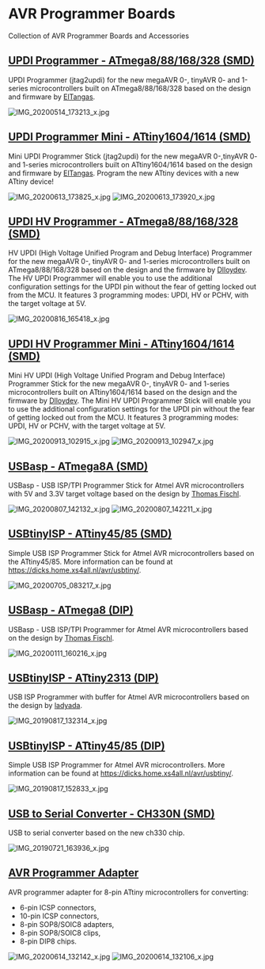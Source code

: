 # AVR Programmer Boards
Collection of AVR Programmer Boards and Accessories

## [UPDI Programmer - ATmega8/88/168/328 (SMD)](https://github.com/wagiminator/AVR-Programmer/tree/master/UPDI_Programmer)
UPDI Programmer (jtag2updi) for the new megaAVR 0-, tinyAVR 0- and 1-series microcontrollers built on ATmega8/88/168/328 based on the design and firmware by [ElTangas](https://github.com/ElTangas/jtag2updi).

![IMG_20200514_173213_x.jpg](https://image.easyeda.com/pullimage/IGZjPZZ4m6kjn5Qch3MXRU1gqsGLIccMPUOz08z0.jpeg)

## [UPDI Programmer Mini - ATtiny1604/1614 (SMD)](https://github.com/wagiminator/AVR-Programmer/tree/master/UPDI_Programmer_Mini)
Mini UPDI Programmer Stick (jtag2updi) for the new megaAVR 0-,tinyAVR 0- and 1-series microcontrollers built on ATtiny1604/1614 based on the design and firmware by [ElTangas](https://github.com/ElTangas/jtag2updi). Program the new ATtiny devices with a new ATtiny device!

![IMG_20200613_173825_x.jpg](https://image.easyeda.com/pullimage/icfYq77BBZRDNswbE3f3vRKpzrFgV8p63hpvzKs4.jpeg)
![IMG_20200613_173920_x.jpg](https://image.easyeda.com/pullimage/qU5N95pMje5yX9TScD6FCIrOMVn27a4kgl2rreWa.jpeg)

## [UPDI HV Programmer - ATmega8/88/168/328 (SMD)](https://github.com/wagiminator/AVR-Programmer/tree/master/UPDI_HV_Programmer)
HV UPDI (High Voltage Unified Program and Debug Interface) Programmer for the new megaAVR 0-, tinyAVR 0- and 1-series microcontrollers built on ATmega8/88/168/328 based on the design and the firmware by [Dlloydev](https://github.com/Dlloydev/jtag2updi). The HV UPDI Programmer will enable you to use the additional configuration settings for the UPDI pin without the fear of getting locked out from the MCU. It features 3 programming modes: UPDI, HV or PCHV, with the target voltage at 5V.

![IMG_20200816_165418_x.jpg](https://image.easyeda.com/pullimage/WSaYBqbKyEx85czv25Vj6bLIZKI5R4EZFXKvWk67.jpeg)

## [UPDI HV Programmer Mini - ATtiny1604/1614 (SMD)](https://github.com/wagiminator/AVR-Programmer/tree/master/UPDI_HV_Programmer_Mini)
Mini HV UPDI (High Voltage Unified Program and Debug Interface) Programmer Stick for the new megaAVR 0-, tinyAVR 0- and 1-series microcontrollers built on ATtiny1604/1614 based on the design and the firmware by [Dlloydev](https://github.com/Dlloydev/jtag2updi). The Mini HV UPDI Programmer Stick will enable you to use the additional configuration settings for the UPDI pin without the fear of getting locked out from the MCU. It features 3 programming modes: UPDI, HV or PCHV, with the target voltage at 5V.

![IMG_20200913_102915_x.jpg](https://image.easyeda.com/pullimage/WHLYr95X94WEz8xDnWDjL9huWchuZqdKR6tdkJLe.jpeg)
![IMG_20200913_102947_x.jpg](https://image.easyeda.com/pullimage/Y3l77uJMz41Lhfrs3PIsd4ozecEohC2g1A3MwJd7.jpeg)

## [USBasp - ATmega8A (SMD)](https://github.com/wagiminator/AVR-Programmer/tree/master/USBasp_SMD)
USBasp - USB ISP/TPI Programmer Stick for Atmel AVR microcontrollers with 5V and 3.3V target voltage based on the design by [Thomas Fischl](https://www.fischl.de/usbasp/).

![IMG_20200807_142132_x.jpg](https://image.easyeda.com/pullimage/d0ASArBzXZ8V1ynPEoLOtxn6s97VlMvqZNAw8k3H.jpeg)
![IMG_20200807_142211_x.jpg](https://image.easyeda.com/pullimage/ZjNAFKYcdE5Z6Ej2qIZHsuxyc8uMiJBT51fkMTWi.jpeg)

## [USBtinyISP - ATtiny45/85 (SMD)](https://github.com/wagiminator/AVR-Programmer/tree/master/USBtinyISP_ATtiny45_SMD)
Simple USB ISP Programmer Stick for Atmel AVR microcontrollers based on the ATtiny45/85. More information can be found at https://dicks.home.xs4all.nl/avr/usbtiny/.

![IMG_20200705_083217_x.jpg](https://image.easyeda.com/pullimage/qCx6PWBVTSVGHAjXukQMZttNO4id0el6g8eESECR.jpeg)

## [USBasp - ATmega8 (DIP)](https://github.com/wagiminator/AVR-Programmer/tree/master/USBasp_DIP)
USBasp - USB ISP/TPI Programmer for Atmel AVR microcontrollers based on the design by [Thomas Fischl](https://www.fischl.de/usbasp/).

![IMG_20200111_160216_x.jpg](https://image.easyeda.com/pullimage/7mTvpuRMFyOUBHyYD23iyDAu5gH15Dn6gT4HioRq.jpeg)

## [USBtinyISP - ATtiny2313 (DIP)](https://github.com/wagiminator/AVR-Programmer/tree/master/USBtinyISP_ATtiny2313_DIP)
USB ISP Programmer with buffer for Atmel AVR microcontrollers based on the design by [ladyada](https://learn.adafruit.com/usbtinyisp).

![IMG_20190817_132314_x.jpg](https://image.easyeda.com/pullimage/u9zoNt2S1srkuZI3wce0yCBqCxodPfevkOeClaYS.jpeg)

## [USBtinyISP - ATtiny45/85 (DIP)](https://github.com/wagiminator/AVR-Programmer/tree/master/USBtinyISP_ATtiny45_DIP)
Simple USB ISP Programmer for Atmel AVR microcontrollers. More information can be found at https://dicks.home.xs4all.nl/avr/usbtiny/.

![IMG_20190817_152833_x.jpg](https://image.easyeda.com/pullimage/LfcmYyt3g5Lt9UxRwyiwrXzDqmxKaMS0bYB2vpNe.jpeg)

## [USB to Serial Converter - CH330N (SMD)](https://github.com/wagiminator/AVR-Programmer/tree/master/USB_to_Serial_Converter)
USB to serial converter based on the new ch330 chip.

![IMG_20190721_163936_x.jpg](https://image.easyeda.com/pullimage/AJUqog14Ij64834MfDg9wDvgLqIuHVOqtuximmOm.jpeg)

## [AVR Programmer Adapter](https://github.com/wagiminator/AVR-Programmer/tree/master/AVR_Programmer_Adapter)
AVR programmer adapter for 8-pin ATtiny microcontrollers for converting:
- 6-pin ICSP connectors,
- 10-pin ICSP connectors,
- 8-pin SOP8/SOIC8 adapters,
- 8-pin SOP8/SOIC8 clips,
- 8-pin DIP8 chips.

![IMG_20200614_132142_x.jpg](https://image.easyeda.com/pullimage/2Z1C33oQaDrrEAdvkacl5YyJtu6WFPP9fS3XFmv0.jpeg)
![IMG_20200614_132106_x.jpg](https://image.easyeda.com/pullimage/HYhXpGDUFOx7fKk47dkpx30zrmqlgDVB5G0cT1hW.jpeg)
